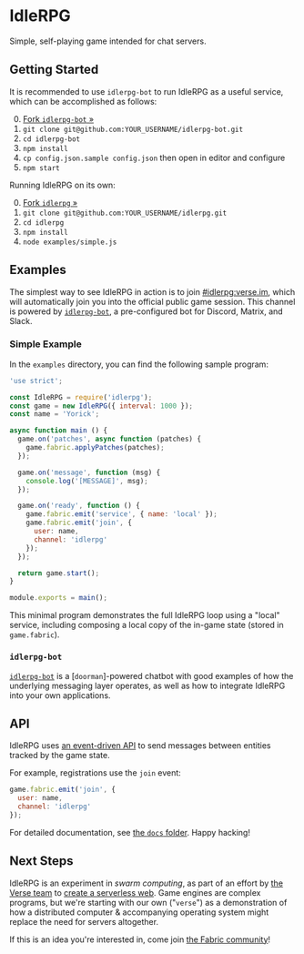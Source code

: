 # IdleRPG
Simple, self-playing game intended for chat servers.

## Getting Started
It is recommended to use `idlerpg-bot` to run IdleRPG as a useful service, which
can be accomplished as follows:

0. [Fork `idlerpg-bot` »][fork-idlerpg-bot]
1. `git clone git@github.com:YOUR_USERNAME/idlerpg-bot.git`
2. `cd idlerpg-bot`
3. `npm install`
4. `cp config.json.sample config.json` then open in editor and configure
5. `npm start`

Running IdleRPG on its own:

0. [Fork `idlerpg` »][fork-idlerpg-bot]
1. `git clone git@github.com:YOUR_USERNAME/idlerpg.git`
2. `cd idlerpg`
3. `npm install`
4. `node examples/simple.js`

## Examples
The simplest way to see IdleRPG in action is to join [#idlerpg:verse.im][chat],
which will automatically join you into the official public game session.  This
channel is powered by [`idlerpg-bot`][bot], a pre-configured bot for Discord,
Matrix, and Slack.

### Simple Example
In the `examples` directory, you can find the following sample program:

```js
'use strict';

const IdleRPG = require('idlerpg');
const game = new IdleRPG({ interval: 1000 });
const name = 'Yorick';

async function main () {
  game.on('patches', async function (patches) {
    game.fabric.applyPatches(patches);
  });

  game.on('message', function (msg) {
    console.log('[MESSAGE]', msg);
  });

  game.on('ready', function () {
    game.fabric.emit('service', { name: 'local' });
    game.fabric.emit('join', {
      user: name,
      channel: 'idlerpg'
    });
  });

  return game.start();
}

module.exports = main();
```

This minimal program demonstrates the full IdleRPG loop using a "local" service,
including composing a local copy of the in-game state (stored in `game.fabric`).

### `idlerpg-bot`
[`idlerpg-bot`][bot] is a [`doorman`]-powered chatbot with good examples of how
the underlying messaging layer operates, as well as how to integrate IdleRPG
into your own applications.

## API
IdleRPG uses [an event-driven API][fabric-events] to send messages between
entities tracked by the game state.

For example, registrations use the `join` event:

```js
game.fabric.emit('join', {
  user: name,
  channel: 'idlerpg'
});
```

For detailed documentation, see [the `docs` folder][docs].  Happy hacking!

## Next Steps
IdleRPG is an experiment in _swarm computing_, as part of an effort by [the
Verse team][verse-team] to [create a serverless web][fabric].  Game engines are
complex programs, but we're starting with our own ("`verse`") as a demonstration
of how a distributed computer &amp; accompanying operating system might replace
the need for servers altogether.

If this is an idea you're interested in, come join [the Fabric
community][fabric-community]!

[bot]: https://github.com/FabricLabs/idlerpg-bot
[chat]: https://chat.verse.im/#/room/#idlerpg:verse.im
[doorman]: https://github.com/FabricLabs/doorman
[fabric-events]: https://dev.fabric.pub/docs
[verse-team]: https://verse.im/people
[docs]: docs
[fork-idlerpg]: https://github.com/FabricLabs/idlerpg#fork-destination-box
[fork-idlerpg-bot]: https://github.com/FabricLabs/idlerpg-bot#fork-destination-box
[fabric]: https://fabric.fm
[fabric-community]: https://fabric.pub
